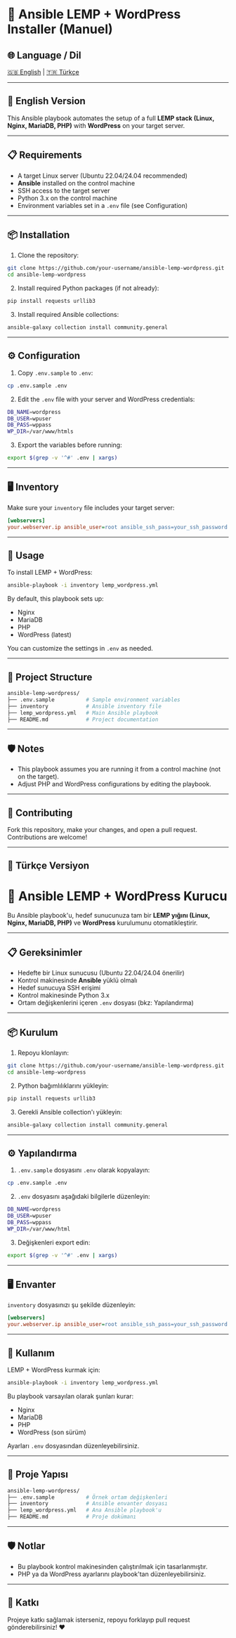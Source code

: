 # 🚀 Ansible LEMP + WordPress Installer (Manuel)

## 🌐 Language / Dil

[🇬🇧 English](#english-version) | [🇹🇷 Türkçe](#türkçe-versiyon)

---

## 📘 English Version

This Ansible playbook automates the setup of a full **LEMP stack (Linux, Nginx, MariaDB, PHP)** with **WordPress** on your target server.

---

## 📋 Requirements

* A target Linux server (Ubuntu 22.04/24.04 recommended)
* **Ansible** installed on the control machine
* SSH access to the target server
* Python 3.x on the control machine
* Environment variables set in a `.env` file (see Configuration)

---

## 📦 Installation

1. Clone the repository:

```bash
git clone https://github.com/your-username/ansible-lemp-wordpress.git
cd ansible-lemp-wordpress
```

2. Install required Python packages (if not already):

```bash
pip install requests urllib3
```

3. Install required Ansible collections:

```bash
ansible-galaxy collection install community.general
```

---

## ⚙️ Configuration

1. Copy `.env.sample` to `.env`:

```bash
cp .env.sample .env
```

2. Edit the `.env` file with your server and WordPress credentials:

```bash
DB_NAME=wordpress
DB_USER=wpuser
DB_PASS=wppass
WP_DIR=/var/www/htmls
```

3. Export the variables before running:

```bash
export $(grep -v '^#' .env | xargs)
```

---

## 🖥️ Inventory

Make sure your `inventory` file includes your target server:

```ini
[webservers]
your.webserver.ip ansible_user=root ansible_ssh_pass=your_ssh_password
```

---

## 🚀 Usage

To install LEMP + WordPress:

```bash
ansible-playbook -i inventory lemp_wordpress.yml
```

By default, this playbook sets up:

* Nginx
* MariaDB
* PHP
* WordPress (latest)

You can customize the settings in `.env` as needed.

---

## 📁 Project Structure

```bash
ansible-lemp-wordpress/
├── .env.sample          # Sample environment variables
├── inventory            # Ansible inventory file
├── lemp_wordpress.yml   # Main Ansible playbook
├── README.md            # Project documentation
```

---

## 🛡️ Notes

* This playbook assumes you are running it from a control machine (not on the target).
* Adjust PHP and WordPress configurations by editing the playbook.

---

## 🤝 Contributing

Fork this repository, make your changes, and open a pull request. Contributions are welcome!

---

## 📗 Türkçe Versiyon

# 🚀 Ansible LEMP + WordPress Kurucu

Bu Ansible playbook'u, hedef sunucunuza tam bir **LEMP yığını (Linux, Nginx, MariaDB, PHP)** ve **WordPress** kurulumunu otomatikleştirir.

---

## 📋 Gereksinimler

* Hedefte bir Linux sunucusu (Ubuntu 22.04/24.04 önerilir)
* Kontrol makinesinde **Ansible** yüklü olmalı
* Hedef sunucuya SSH erişimi
* Kontrol makinesinde Python 3.x
* Ortam değişkenlerini içeren `.env` dosyası (bkz: Yapılandırma)

---

## 📦 Kurulum

1. Repoyu klonlayın:

```bash
git clone https://github.com/your-username/ansible-lemp-wordpress.git
cd ansible-lemp-wordpress
```

2. Python bağımlılıklarını yükleyin:

```bash
pip install requests urllib3
```

3. Gerekli Ansible collection'ı yükleyin:

```bash
ansible-galaxy collection install community.general
```

---

## ⚙️ Yapılandırma

1. `.env.sample` dosyasını `.env` olarak kopyalayın:

```bash
cp .env.sample .env
```

2. `.env` dosyasını aşağıdaki bilgilerle düzenleyin:

```bash
DB_NAME=wordpress
DB_USER=wpuser
DB_PASS=wppass
WP_DIR=/var/www/html
```

3. Değişkenleri export edin:

```bash
export $(grep -v '^#' .env | xargs)
```

---

## 🖥️ Envanter

`inventory` dosyasınızı şu şekilde düzenleyin:

```ini
[webservers]
your.webserver.ip ansible_user=root ansible_ssh_pass=your_ssh_password
```

---

## 🚀 Kullanım

LEMP + WordPress kurmak için:

```bash
ansible-playbook -i inventory lemp_wordpress.yml
```

Bu playbook varsayılan olarak şunları kurar:

* Nginx
* MariaDB
* PHP
* WordPress (son sürüm)

Ayarları `.env` dosyasından düzenleyebilirsiniz.

---

## 📁 Proje Yapısı

```bash
ansible-lemp-wordpress/
├── .env.sample          # Örnek ortam değişkenleri
├── inventory            # Ansible envanter dosyası
├── lemp_wordpress.yml   # Ana Ansible playbook'u
├── README.md            # Proje dokümanı
```

---

## 🛡️ Notlar

* Bu playbook kontrol makinesinden çalıştırılmak için tasarlanmıştır.
* PHP ya da WordPress ayarlarını playbook'tan düzenleyebilirsiniz.

---

## 🤝 Katkı

Projeye katkı sağlamak isterseniz, repoyu forklayıp pull request gönderebilirsiniz! ❤️

